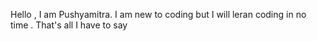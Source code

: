 Hello , I am Pushyamitra.
I am new to coding but I will leran coding in no time .
That's all I have to say

<!---
Goldy1940/Goldy1940 is a ✨ special ✨ repository because its `README.md` (this file) appears on your GitHub profile.
You can click the Preview link to take a look at your changes.
--->
